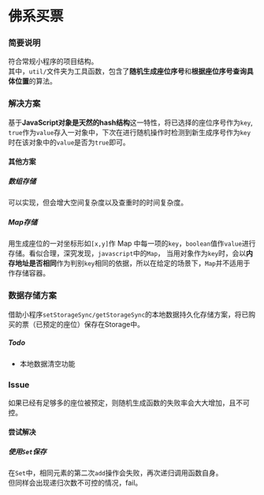 # 佛系买票

### 简要说明
符合常规小程序的项目结构。  
其中，```util/```文件夹为工具函数，包含了**随机生成座位序号**和**根据座位序号查询具体位置**的算法。
  
### 解决方案
基于**JavaScript对象是天然的hash结构**这一特性，将已选择的座位序号作为```key```, ```true```作为```value```存入一对象中，下次在进行随机操作时检测到新生成序号作为```key```时在该对象中的```value```是否为```true```即可。  

#### 其他方案
##### 数组存储
可以实现，但会增大空间复杂度以及查重时的时间复杂度。  
##### Map存储
用生成座位的一对坐标形如```[x,y]```作 Map 中每一项的```key```，```boolean```值作```value```进行存储。看似合理，深究发现，```javascript```中的```Map```，
当用对象作为```key```时，会以**内存地址是否相同**作为判别```key```相同的依据，所以在给定的场景下，```Map```并不适用于作存储容器。  
  
### 数据存储方案
借助小程序```setStorageSync/getStorageSync```的本地数据持久化存储方案，将已购买的票（已预定的座位）保存在Storage中。  
  
##### Todo
- 本地数据清空功能   


  
### Issue
如果已经有足够多的座位被预定，则随机生成函数的失败率会大大增加，且不可控。  
  
#### 尝试解决
##### 使用```Set```保存
在```Set```中，相同元素的第二次```add```操作会失败，再次递归调用函数自身。  
但同样会出现递归次数不可控的情况，fail。
